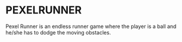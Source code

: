 # PEXELRUNNER
Pexel Runner is an endless runner game where the player is a ball and he/she has to dodge the moving obstacles.
